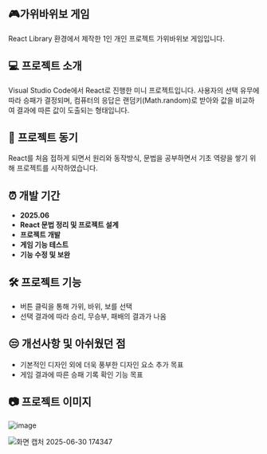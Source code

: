 ## 🎮가위바위보 게임

React Library 환경에서 제작한 1인 개인 프로젝트 가위바위보 게임입니다. 

## 💻 프로젝트 소개

Visual Studio Code에서 React로 진행한 미니 프로젝트입니다. 사용자의 선택 유무에 따라 승패가 결정되며, 컴퓨터의 응답은 랜덤키(Math.random)로 받아와 값을 비교하여 결과에 따른 값이 도출되는 형태입니다.

## 🤔 프로젝트 동기

React를 처음 접하게 되면서 원리와 동작방식, 문법을 공부하면서 기초 역량을 쌓기 위해 프로젝트를 시작하였습니다. 


## ⏰ 개발 기간
- **2025.06**
- **React 문법 정리 및 프로젝트 설계**
- **프로젝트 개발**
- **게임 기능 테스트**
- **기능 수정 및 보완**

## 🛠️ 프로젝트 기능

- 버튼 클릭을 통해 가위, 바위, 보를 선택
- 선택 결과에 따라 승리, 무승부, 패배의 결과가 나옴

## 😒 개선사항 및 아쉬웠던 점
- 기본적인 디자인 외에 더욱 풍부한 디자인 요소 추가 목표
- 게임 결과에 따른 승패 기록 확인 기능 목표 

## 📷 프로젝트 이미지
![image](https://github.com/user-attachments/assets/86aa8015-9eaf-4e03-a669-501c6f187c91)

![화면 캡처 2025-06-30 174347](https://github.com/user-attachments/assets/6df2532d-7781-4f23-b519-43cb5688c7d6)


